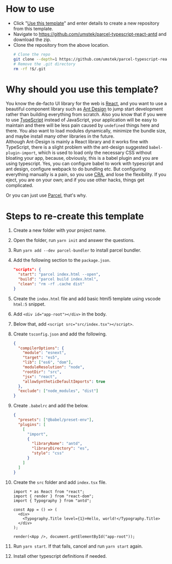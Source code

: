 # How to use

- Click "[Use this template](https://github.com/umstek/parcel-typescript-react-antd/generate)" and enter details to create a new repository from this template.
- Navigate to https://github.com/umstek/parcel-typescript-react-antd and download the zip.
- Clone the repository from the above location.
  ```sh
  # Clone the repo
  git clone --depth=1 https://github.com/umstek/parcel-typescript-react-antd.git you_project_name
  # Remove the .git directory
  rm -rf !$/.git
  ```

# Why should you use this template?

You know the de-facto UI library for the web is [React](https://reactjs.org/), and you want to use a beautiful component library such as [Ant Design](https://ant.design) to jump start development rather than building everything from scratch. Also you know that if you were to use [TypeScript](https://www.typescriptlang.org/) instead of JavaScript, your application will be easy to maintain and there will be less pain caused by `undefined` things here and there. You also want to load modules dynamically, minimize the bundle size, and maybe install many other libraries in the future.  
Although Ant-Design is mainly a React library and it works fine with TypeScript, there is a slight problem with the ant-design suggested `babel-plugin-import`, which is used to load only the necessary CSS without bloating your app, because, obviously, this is a babel plugin and you are using typescript. Yes, you can configure babel to work with typescript and ant design, configure webpack to do bundling etc. But configuring everything manually is a pain, so you use [CRA](https://facebook.github.io/create-react-app/), and lose the flexibility. If you eject, you are on your own; and if you use other hacks, things get complicated.

Or you can just use [Parcel](https://parceljs.org/), that's why.

# Steps to re-create this template

1. Create a new folder with your project name.
2. Open the folder, run `yarn init` and answer the questions.
3. Run `yarn add --dev parcel-bundler` to install parcel bundler.
4. Add the following section to the `package.json`.
   ```json
   "scripts": {
     "start": "parcel index.html --open",
     "build": "parcel build index.html",
     "clean": "rm -rf .cache dist"
   }
   ```
5. Create the `index.html` file and add basic html5 template using vscode `html:5` snippet.
6. Add `<div id="app-root"></div>` in the body.
7. Below that, add `<script src="src/index.tsx"></script>`.
8. Create `tsconfig.json` and add the following.

   ```json
   {
     "compilerOptions": {
       "module": "esnext",
       "target": "es5",
       "lib": ["es6", "dom"],
       "moduleResolution": "node",
       "rootDir": "src",
       "jsx": "react",
       "allowSyntheticDefaultImports": true
     },
     "exclude": ["node_modules", "dist"]
   }
   ```

9. Create `.babelrc` and add the below.
   ```json
   {
     "presets": ["@babel/preset-env"],
     "plugins": [
       [
         "import",
         {
           "libraryName": "antd",
           "libraryDirectory": "es",
           "style": "css"
         }
       ]
     ]
   }
   ```
10. Create the `src` folder and add `index.tsx` file.

    ```tsx
    import * as React from "react";
    import { render } from "react-dom";
    import { Typography } from "antd";

    const App = () => (
      <div>
        <Typography.Title level={1}>Hello, world!</Typography.Title>
      </div>
    );

    render(<App />, document.getElementById("app-root"));
    ```

11. Run `yarn start`. If that fails, cancel and run `yarn start` again.
12. Install other typescript definitions if needed.
